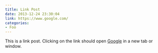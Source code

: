 ```yaml
---
title: Link Post
date: 2013-12-24 23:30:04
link: https://www.google.com/
categories:
- Foo
---
```


This is a link post. Clicking on the link should open [Google](https://www.google.com/) in a new tab or window.
